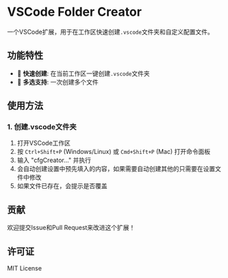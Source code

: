 # VSCode Folder Creator

一个VSCode扩展，用于在工作区快速创建`.vscode`文件夹和自定义配置文件。

## 功能特性

- 🚀 **快速创建**: 在当前工作区一键创建`.vscode`文件夹
- 🎯 **多选支持**: 一次创建多个文件

## 使用方法

### 1. 创建.vscode文件夹

1. 打开VSCode工作区
2. 按 `Ctrl+Shift+P` (Windows/Linux) 或 `Cmd+Shift+P` (Mac) 打开命令面板
3. 输入 "cfgCreator..." 并执行
4. 会自动创建设置中预先填入的内容，如果需要自动创建其他的只需要在设置文件中修改
5. 如果文件已存在，会提示是否覆盖

## 贡献

欢迎提交Issue和Pull Request来改进这个扩展！

## 许可证

MIT License
